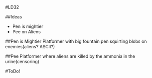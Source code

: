 #LD32

##Ideas
- Pen is mightier
- Pee on Aliens

##Pen is Mightier
Platformer with big fountain pen squirting blobs on enemies(aliens? ASCII?)

##Pee 
Platformer where aliens are killed by the ammonia in the urine(censoring)

#ToDo!
